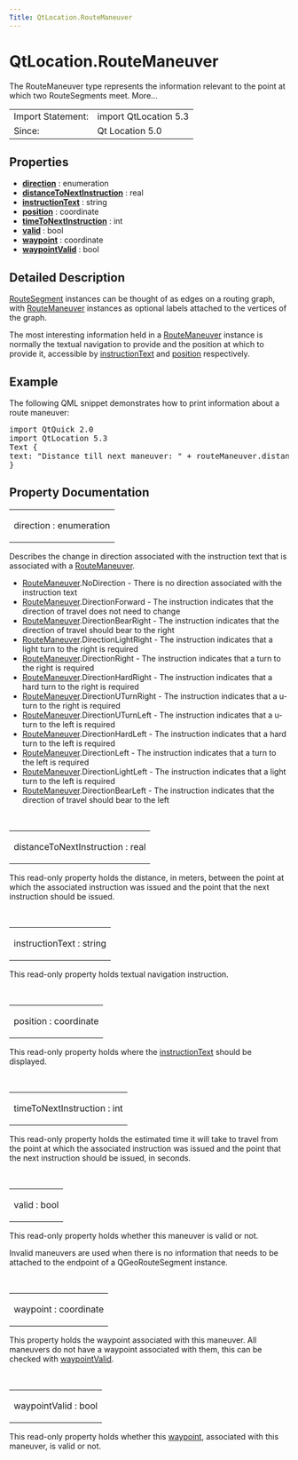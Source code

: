 ```yaml
---
Title: QtLocation.RouteManeuver
---
```


# QtLocation.RouteManeuver

<span class="subtitle"></span>
<!-- $$$RouteManeuver-brief -->
<p>The RouteManeuver type represents the information relevant to the point at which two RouteSegments meet. More...</p>
<!-- @@@RouteManeuver -->
<table class="alignedsummary">
<tr><td class="memItemLeft rightAlign topAlign"> Import Statement:</td><td class="memItemRight bottomAlign"> import QtLocation 5.3</td></tr><tr><td class="memItemLeft rightAlign topAlign"> Since:</td><td class="memItemRight bottomAlign">  Qt Location 5.0</td></tr></table><ul>
</ul>
<h2 id="properties">Properties</h2>
<ul>
<li class="fn"><b><b><a href="#direction-prop">direction</a></b></b> : enumeration</li>
<li class="fn"><b><b><a href="#distanceToNextInstruction-prop">distanceToNextInstruction</a></b></b> : real</li>
<li class="fn"><b><b><a href="#instructionText-prop">instructionText</a></b></b> : string</li>
<li class="fn"><b><b><a href="#position-prop">position</a></b></b> : coordinate</li>
<li class="fn"><b><b><a href="#timeToNextInstruction-prop">timeToNextInstruction</a></b></b> : int</li>
<li class="fn"><b><b><a href="#valid-prop">valid</a></b></b> : bool</li>
<li class="fn"><b><b><a href="#waypoint-prop">waypoint</a></b></b> : coordinate</li>
<li class="fn"><b><b><a href="#waypointValid-prop">waypointValid</a></b></b> : bool</li>
</ul>
<!-- $$$RouteManeuver-description -->
<h2 id="details">Detailed Description</h2>
</p>
<p><a href="QtLocation.RouteSegment.md">RouteSegment</a> instances can be thought of as edges on a routing graph, with <a href="index.html">RouteManeuver</a> instances as optional labels attached to the vertices of the graph.</p>
<p>The most interesting information held in a <a href="index.html">RouteManeuver</a> instance is normally the textual navigation to provide and the position at which to provide it, accessible by <a href="#instructionText-prop">instructionText</a> and <a href="#position-prop">position</a> respectively.</p>
<h2 id="example">Example</h2>
<p>The following QML snippet demonstrates how to print information about a route maneuver:</p>
<pre class="qml">import QtQuick 2.0
import QtLocation 5.3
<span class="type">Text</span> {
<span class="name">text</span>: <span class="string">&quot;Distance till next maneuver: &quot;</span> <span class="operator">+</span> <span class="name">routeManeuver</span>.<span class="name">distanceToNextInstruction</span> <span class="operator">+</span> <span class="string">&quot; meters, estimated time: &quot;</span> <span class="operator">+</span> <span class="name">routeManeuver</span>.<span class="name">timeToNextInstruction</span> <span class="operator">+</span> <span class="string">&quot; seconds.&quot;</span>
}</pre>
<!-- @@@RouteManeuver -->
<h2>Property Documentation</h2>
<!-- $$$direction -->
<table class="qmlname"><tr valign="top" id="direction-prop"><td class="tblQmlPropNode"><p><span class="name">direction</span> : <span class="type">enumeration</span></p></td></tr></table><p>Describes the change in direction associated with the instruction text that is associated with a <a href="index.html">RouteManeuver</a>.</p>
<ul>
<li><a href="index.html">RouteManeuver</a>.NoDirection - There is no direction associated with the instruction text</li>
<li><a href="index.html">RouteManeuver</a>.DirectionForward - The instruction indicates that the direction of travel does not need to change</li>
<li><a href="index.html">RouteManeuver</a>.DirectionBearRight - The instruction indicates that the direction of travel should bear to the right</li>
<li><a href="index.html">RouteManeuver</a>.DirectionLightRight - The instruction indicates that a light turn to the right is required</li>
<li><a href="index.html">RouteManeuver</a>.DirectionRight - The instruction indicates that a turn to the right is required</li>
<li><a href="index.html">RouteManeuver</a>.DirectionHardRight - The instruction indicates that a hard turn to the right is required</li>
<li><a href="index.html">RouteManeuver</a>.DirectionUTurnRight - The instruction indicates that a u-turn to the right is required</li>
<li><a href="index.html">RouteManeuver</a>.DirectionUTurnLeft - The instruction indicates that a u-turn to the left is required</li>
<li><a href="index.html">RouteManeuver</a>.DirectionHardLeft - The instruction indicates that a hard turn to the left is required</li>
<li><a href="index.html">RouteManeuver</a>.DirectionLeft - The instruction indicates that a turn to the left is required</li>
<li><a href="index.html">RouteManeuver</a>.DirectionLightLeft - The instruction indicates that a light turn to the left is required</li>
<li><a href="index.html">RouteManeuver</a>.DirectionBearLeft - The instruction indicates that the direction of travel should bear to the left</li>
</ul>
<!-- @@@direction -->
<br/>
<!-- $$$distanceToNextInstruction -->
<table class="qmlname"><tr valign="top" id="distanceToNextInstruction-prop"><td class="tblQmlPropNode"><p><span class="name">distanceToNextInstruction</span> : <span class="type">real</span></p></td></tr></table><p>This read-only property holds the distance, in meters, between the point at which the associated instruction was issued and the point that the next instruction should be issued.</p>
<!-- @@@distanceToNextInstruction -->
<br/>
<!-- $$$instructionText -->
<table class="qmlname"><tr valign="top" id="instructionText-prop"><td class="tblQmlPropNode"><p><span class="name">instructionText</span> : <span class="type">string</span></p></td></tr></table><p>This read-only property holds textual navigation instruction.</p>
<!-- @@@instructionText -->
<br/>
<!-- $$$position -->
<table class="qmlname"><tr valign="top" id="position-prop"><td class="tblQmlPropNode"><p><span class="name">position</span> : <span class="type">coordinate</span></p></td></tr></table><p>This read-only property holds where the <a href="#instructionText-prop">instructionText</a> should be displayed.</p>
<!-- @@@position -->
<br/>
<!-- $$$timeToNextInstruction -->
<table class="qmlname"><tr valign="top" id="timeToNextInstruction-prop"><td class="tblQmlPropNode"><p><span class="name">timeToNextInstruction</span> : <span class="type">int</span></p></td></tr></table><p>This read-only property holds the estimated time it will take to travel from the point at which the associated instruction was issued and the point that the next instruction should be issued, in seconds.</p>
<!-- @@@timeToNextInstruction -->
<br/>
<!-- $$$valid -->
<table class="qmlname"><tr valign="top" id="valid-prop"><td class="tblQmlPropNode"><p><span class="name">valid</span> : <span class="type">bool</span></p></td></tr></table><p>This read-only property holds whether this maneuver is valid or not.</p>
<p>Invalid maneuvers are used when there is no information that needs to be attached to the endpoint of a QGeoRouteSegment instance.</p>
<!-- @@@valid -->
<br/>
<!-- $$$waypoint -->
<table class="qmlname"><tr valign="top" id="waypoint-prop"><td class="tblQmlPropNode"><p><span class="name">waypoint</span> : <span class="type">coordinate</span></p></td></tr></table><p>This property holds the waypoint associated with this maneuver. All maneuvers do not have a waypoint associated with them, this can be checked with <a href="#waypointValid-prop">waypointValid</a>.</p>
<!-- @@@waypoint -->
<br/>
<!-- $$$waypointValid -->
<table class="qmlname"><tr valign="top" id="waypointValid-prop"><td class="tblQmlPropNode"><p><span class="name">waypointValid</span> : <span class="type">bool</span></p></td></tr></table><p>This read-only property holds whether this <a href="#waypoint-prop">waypoint</a>, associated with this maneuver, is valid or not.</p>
<!-- @@@waypointValid -->
<br/>
